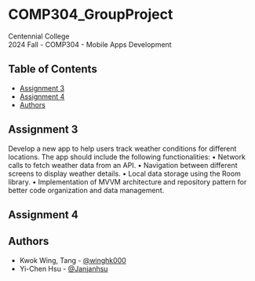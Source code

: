# COMP304_GroupProject
 
Centennial College <br/>
2024 Fall - COMP304 - Mobile Apps Development <br/>

## Table of Contents

+ [Assignment 3](#assignment3)
+ [Assignment 4](#assignment4)
+ [Authors](#authors)

## Assignment 3 <a name = "assignment3"></a>

Develop a new app to help users track weather conditions for different locations. The app should include the following functionalities:
• Network calls to fetch weather data from an API.
• Navigation between different screens to display weather details.
• Local data storage using the Room library.
• Implementation of MVVM architecture and repository pattern for better code organization and data management.

## Assignment 4 <a name = "assignment4"></a>



## Authors <a name = "authors"></a>
- Kwok Wing, Tang - [@winghk000](https://github.com/winghk00)
- Yi-Chen Hsu - [@Janjanhsu](https://github.com/Janjanhsu)

